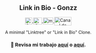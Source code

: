 <p align="center" width="300">
   <h2 align="center">Link in Bio - Gonzz</h2>
</p>

<p align="center">
  <span style="width: 8px;"> </span>
  <span style="width: 8px;"> </span>
  <a href="https://instagram.com/gonzz.dev" target="blank">
    <img align="center" src="https://upload.wikimedia.org/wikipedia/commons/e/e7/Instagram_logo_2016.svg" alt="Canal de Instagram de midu.dev" height="23px" width="23px" />
  </a>
    <a href="https://twitter.com/gonzz_dev" target="blank">
    <img align="center" src="https://upload.wikimedia.org/wikipedia/commons/thumb/6/6f/Logo_of_Twitter.svg/2491px-Logo_of_Twitter.svg.png" alt="Canal de Twitter de midudev" height="23px" width="28px" />
  </a>
     <a href="https://youtube.com/gonzz-dev" target="blank">
    <img align="center" src="https://upload.wikimedia.org/wikipedia/commons/0/09/YouTube_full-color_icon_%282017%29.svg" alt="midudev" height="23px" width="33px" />
  </a>
  <span style="width: 8px;"> </span>
     <a href="https://twitch.tv/gonzzart" target="blank">
    <img align="center" src="https://upload.wikimedia.org/wikipedia/commons/c/ce/Twitch_logo_2019.svg" alt="Canal de Twitch de midudev" height="28px" width="56px" />
  </a>
</p>

<p align="center" width="300">
A minimal "Linktree" or "Link in Bio" Clone.
</p>

<h3 align="center">📸 Revisa mi trabajo <a href="https://gonzz.dev">aquí</a> o <a href="https://instagram.com/gonzz.dev">aquí</a>.</h3>
